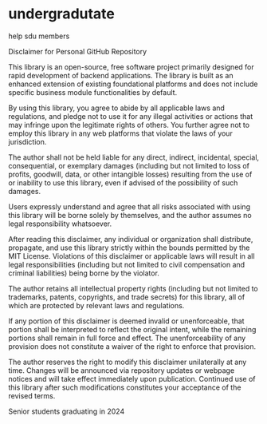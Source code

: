 # undergradutate
help sdu members

Disclaimer for Personal GitHub Repository

This library is an open-source, free software project primarily designed for rapid development of backend applications. The library is built as an enhanced extension of existing foundational platforms and does not include specific business module functionalities by default.

By using this library, you agree to abide by all applicable laws and regulations, and pledge not to use it for any illegal activities or actions that may infringe upon the legitimate rights of others. You further agree not to employ this library in any web platforms that violate the laws of your jurisdiction.

The author shall not be held liable for any direct, indirect, incidental, special, consequential, or exemplary damages (including but not limited to loss of profits, goodwill, data, or other intangible losses) resulting from the use of or inability to use this library, even if advised of the possibility of such damages.

Users expressly understand and agree that all risks associated with using this library will be borne solely by themselves, and the author assumes no legal responsibility whatsoever.

After reading this disclaimer, any individual or organization shall distribute, propagate, and use this library strictly within the bounds permitted by the MIT License. Violations of this disclaimer or applicable laws will result in all legal responsibilities (including but not limited to civil compensation and criminal liabilities) being borne by the violator.

The author retains all intellectual property rights (including but not limited to trademarks, patents, copyrights, and trade secrets) for this library, all of which are protected by relevant laws and regulations.

If any portion of this disclaimer is deemed invalid or unenforceable, that portion shall be interpreted to reflect the original intent, while the remaining portions shall remain in full force and effect. The unenforceability of any provision does not constitute a waiver of the right to enforce that provision.

The author reserves the right to modify this disclaimer unilaterally at any time. Changes will be announced via repository updates or webpage notices and will take effect immediately upon publication. Continued use of this library after such modifications constitutes your acceptance of the revised terms.

Senior students graduating in 2024
